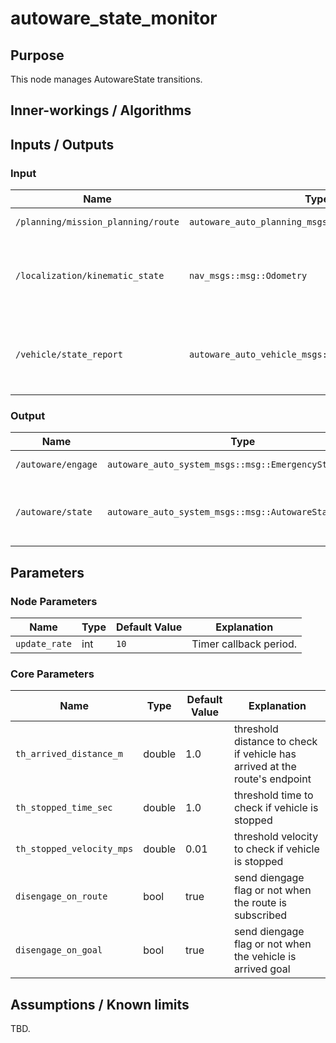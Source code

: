 # autoware_state_monitor

## Purpose

This node manages AutowareState transitions.

## Inner-workings / Algorithms

## Inputs / Outputs

### Input

| Name                              | Type                                                 | Description                                       |
| --------------------------------- | ---------------------------------------------------- | ------------------------------------------------- |
| `/planning/mission_planning/route` | `autoware_auto_planning_msgs::msg::Route`            | Subscribe route                                   |
| `/localization/kinematic_state`   | `nav_msgs::msg::Odometry`                            | Used to decide whether vehicle is stopped or not  |
| `/vehicle/state_report`           | `autoware_auto_vehicle_msgs::msg::ControlModeReport` | Used to check vehicle mode: autonomous or manual. |

### Output

| Name               | Type                                                    | Description                                        |
| ------------------ | ------------------------------------------------------- | -------------------------------------------------- |
| `/autoware/engage` | `autoware_auto_system_msgs::msg::EmergencyStateStamped` | publish AutowareState                              |
| `/autoware/state`  | `autoware_auto_system_msgs::msg::AutowareState`         | publish disengage flag on AutowareState transition |

## Parameters

### Node Parameters

| Name          | Type | Default Value | Explanation            |
| ------------- | ---- | ------------- | ---------------------- |
| `update_rate` | int  | `10`          | Timer callback period. |

### Core Parameters

| Name                      | Type   | Default Value | Explanation                                                                |
| ------------------------- | ------ | ------------- | -------------------------------------------------------------------------- |
| `th_arrived_distance_m`   | double | 1.0           | threshold distance to check if vehicle has arrived at the route's endpoint |
| `th_stopped_time_sec`     | double | 1.0           | threshold time to check if vehicle is stopped                              |
| `th_stopped_velocity_mps` | double | 0.01          | threshold velocity to check if vehicle is stopped                          |
| `disengage_on_route`      | bool   | true          | send diengage flag or not when the route is subscribed                     |
| `disengage_on_goal`       | bool   | true          | send diengage flag or not when the vehicle is arrived goal                 |

## Assumptions / Known limits

TBD.
